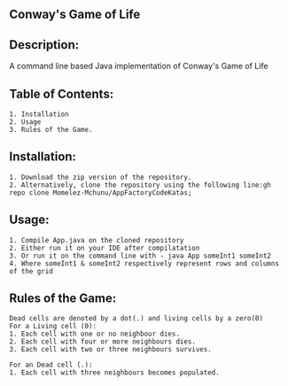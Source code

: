 ## Conway's Game of Life

## Description: 
A command line based Java implementation of Conway's Game of Life

## Table of Contents: 
	1. Installation
	2. Usage
	3. Rules of the Game.

## Installation: 
	1. Download the zip version of the repository.
	2. Alternatively, clone the repository using the following line:gh repo clone Momelez-Mchunu/AppFactoryCodeKatas;
		
## Usage: 
    1. Compile App.java on the cloned repository
    2. Either run it on your IDE after compilatation
    3. Or run it on the command line with - java App someInt1 someInt2
    4. Where someInt1 & someInt2 respectively represent rows and columns of the grid
	 

## Rules of the Game:
    Dead cells are denoted by a dot(.) and living cells by a zero(0)
	For a Living cell (0):
	1. Each cell with one or no neighbour dies.
	2. Each cell with four or more neighbours dies.
	3. Each cell with two or three neighbours survives.

	For an Dead cell (.):
	1. Each cell with three neighbours becomes populated.
	
